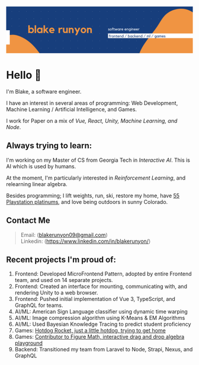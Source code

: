
![blake runyon logo header](https://raw.githubusercontent.com/blakerunyon09/blakerunyon09/main/GithubImageThree.png)

# Hello 👋 

I'm Blake, a software engineer.

I have an interest in several areas of programming: Web Development, Machine Learning / Artificial Intelligence, and Games.

I work for Paper on a mix of *Vue, React, Unity, Machine Learning, and Node*.

## Always trying to learn:

I'm working on my Master of CS from Georgia Tech in *Interactive AI*. This is AI which is used by humans.

At the moment, I'm particularly interested in *Reinforcement Learning*, and relearning linear algebra.

Besides programming; I lift weights, run, ski, restore my home, have [55 Playstation platinums]([url](https://psnprofiles.com/Gilbert_Sanchez)), and love being outdoors in sunny Colorado.

## Contact Me

> Email: (blakerunyon09@gmail.com)  
> Linkedin: (https://www.linkedin.com/in/blakerunyon/)

## Recent projects I'm proud of:

1. Frontend: Developed MicroFrontend Pattern, adopted by entire Frontend team, and used on 14 separate projects.
2. Frontend: Created an interface for mounting, communicating with, and rendering Unity to a web browser.
3. Frontend: Pushed initial implementation of Vue 3, TypeScript, and GraphQL for teams.
5. AI/ML: American Sign Language classifier using dynamic time warping
6. AI/ML: Image compression algorithm using K-Means & EM Algorithms
7. AI/ML: Used Bayesian Knowledge Tracing to predict student proficiency 
8. Games: [Hotdog Rocket, just a little hotdog, trying to get home](https://www.youtube.com/@blakerunyon09/videos)
9. Games: [Contributor to Figure Math, interactive drag and drop algebra playground](https://www.youtube.com/watch?v=66OsJmodb3M)
10. Backend: Transitioned my team from Laravel to Node, Strapi, Nexus, and GraphQL

